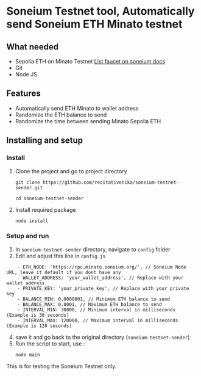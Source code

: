 # Soneium Testnet tool, Automatically send Soneium ETH Minato testnet 

## What needed
- Sepolia ETH on Minato Testnet [List faucet on soneium docs](https://docs.soneium.org/docs/builders/tools/faucets)
- Git
- Node JS

## Features

- Automatically send ETH Minato to wallet address
- Randomize the ETH balance to send
- Randomize the time between sending Minato Sepolia ETH


## Installing and setup

### Install
1. Clone the project and go to project directory
   ```
   git clone https://github.com/recitativonika/soneium-testnet-sender.git
   ```
   ```
   cd soneium-testnet-sender
   ```
2. Install required package
   ```
   node install
   ```
### Setup and run

1. In `soneium-testnet-sender` directory, navigate to `config` folder
2. Edit and adjust this line in `config.js` 
```
	- ETH_NODE: 'https://rpc.minato.soneium.org/', // Soneium Node URL, leave it default if you dont have any
	- WALLET_ADDRESS: 'your_wallet_address', // Replace with your wallet address
	- PRIVATE_KEY: 'your_private_key', // Replace with your private key
	- BALANCE_MIN: 0.0000001, // Minimum ETH balance to send
	- BALANCE_MAX: 0.0001, // Maximum ETH balance to send
	- INTERVAL_MIN: 30000, // Minimum interval in milliseconds (Example is 30 seconds)
	- INTERVAL_MAX: 120000, // Maximum interval in milliseconds (Example is 120 seconds)
```
4. save it and go back to the original directory (`soneium-testnet-sender`)
5. Run the script to start, use :
    ```
    node main
    ```

This is for testing the Soneium Testnet only.
